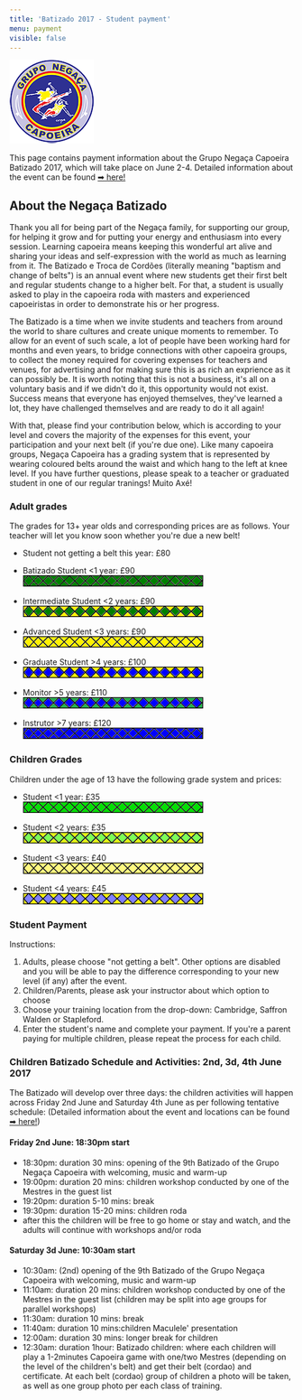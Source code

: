 ```yaml
---
title: 'Batizado 2017 - Student payment'
menu: payment
visible: false
---
```


![](negaca.png)

This page contains payment information about the Grupo Negaça Capoeira Batizado 2017, which will take place on June 2-4. Detailed information about the event can be found [➡ here!](/batizado2017)

## About the Negaça Batizado

Thank you all for being part of the Negaça family, for supporting our group, for helping it grow and for putting your energy and enthusiasm into every session. Learning capoeira means keeping this wonderful art alive and sharing your ideas and self-expression with the world as much as learning from it. The Batizado e Troca de Cordões (literally meaning "baptism and change of belts") is an annual event where new students get their first belt and regular students change to a higher belt. For that, a student is usually asked to play in the capoeira roda with masters and experienced capoeiristas in order to demonstrate his or her progress.

The Batizado is a time when we invite students and teachers from around the world to share cultures and create unique moments to remember. To allow for an event of such scale, a lot of people have been working hard for months and even years, to bridge connections with other capoeira groups, to collect the money required for covering expenses for teachers and venues, for advertising and for making sure this is as rich an exprience as it can possibly be. It is worth noting that this is not a business, it's all on a voluntary basis and if we didn't do it, this opportunity would not exist. Success means that everyone has enjoyed themselves, they've learned a lot, they have challenged themselves and are ready to do it all again!

With that, please find your contribution below, which is according to your level and covers the majority of the expenses for this event, your participation and your next belt (if you're due one). Like many capoeira groups, Negaça Capoeira has a grading system that is represented by wearing coloured belts around the waist and which hang to the left at knee level. If you have further questions, please speak to a teacher or graduated student in one of our regular tranings! Muito Axé!

### Adult grades
The grades for 13+ year olds and corresponding prices are as follows. Your teacher will let you know soon whether you're due a new belt!

- Student not getting a belt this year: £80  

- Batizado Student <1 year: £90  
![](belt1.png)

- Intermediate Student <2 years: £90  
![](belt2.png)

- Advanced Student <3 years: £90  
![](belt3.png)

- Graduate Student >4 years: £100  
![](belt4.png)

- Monitor >5 years: £110  
![](belt5.png)

- Instrutor >7 years: £120  
![](belt6.png)

### Children Grades

Children under the age of 13 have the following grade system and prices:  

- Student <1 year: £35  
![](ibelt1.png)  

- Student <2 years: £35  
![](ibelt2.png)  

- Student <3 years: £40  
![](ibelt3.png)  

- Student <4 years: £45  
![](ibelt4.png)  

### Student Payment

Instructions:  
1. Adults, please choose "not getting a belt". Other options are disabled and you will be able to pay the difference corresponding to your new level (if any) after the event.
2. Children/Parents, please ask your instructor about which option to choose
3. Choose your training location from the drop-down: Cambridge, Saffron Walden or Stapleford.
4. Enter the student's name and complete your payment. If you're a parent paying for multiple children, please repeat the process for each child.


### Children Batizado Schedule and Activities: 2nd, 3d, 4th June 2017

The Batizado will develop over three days: the children activities will happen across Friday 2nd June and Saturday 4th June as per following tentative schedule: (Detailed information about the event and locations can be found [➡ here!](/batizado2017))

#### Friday 2nd June: 18:30pm start

* 18:30pm: duration 30 mins: opening of the 9th Batizado of the Grupo Negaça Capoeira with welcoming, music and warm-up
* 19:00pm: duration 20 mins: children workshop conducted by one of the Mestres in the guest list
* 19:20pm: duration 5-10 mins: break
* 19:30pm: duration 15-20 mins: children roda
* after this the children will be free to go home or stay and watch, and the adults will continue with workshops and/or roda

#### Saturday 3d June: 10:30am start

* 10:30am: (2nd) opening of the 9th Batizado of the Grupo Negaça Capoeira with welcoming, music and warm-up
* 11:10am: duration 20 mins: children workshop conducted by one of the Mestres in the guest list (children may be split into age groups for parallel workshops)
* 11:30am: duration 10 mins: break
* 11:40am: duration 10 mins:children Maculele' presentation
* 12:00am: duration 30 mins: longer break for children
* 12:30am: duration 1hour: Batizado children: where each children will play a 1-2minutes Capoeira game with one/two Mestres (depending on the level of the children's belt) and get their belt (cordao) and certificate. At each belt (cordao) group of children a photo will be taken, as well as one group photo per each class of training.
